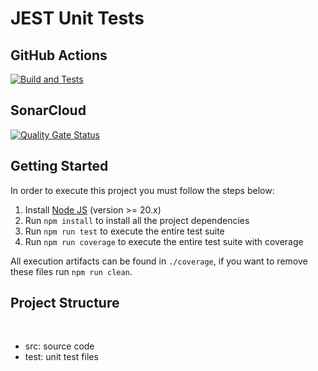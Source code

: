 # JEST Unit Tests

## GitHub Actions

[![Build and Tests](https://github.com/ugioni/unit-tests-jest/actions/workflows/node.js.yml/badge.svg?branch=master)](https://github.com/ugioni/unit-tests-jest/actions/workflows/node.js.yml)

## SonarCloud

[![Quality Gate Status](https://sonarcloud.io/api/project_badges/measure?project=ugioni_unit-tests-jest&metric=alert_status)](https://sonarcloud.io/summary/new_code?id=ugioni_unit-tests-jest)

## Getting Started

In order to execute this project you must follow the steps below:

1. Install [Node JS](https://nodejs.org/) (version >= 20.x)
1. Run `npm install` to install all the project dependencies   
1. Run `npm run test` to execute the entire test suite
1. Run `npm run coverage` to execute the entire test suite with coverage

All execution artifacts can be found in `./coverage`, if you want to remove these files run `npm run clean`.

## Project Structure
</br>
<ul>
    <li>src: source code</li>
    <li>test: unit test files</li>
</ul>
